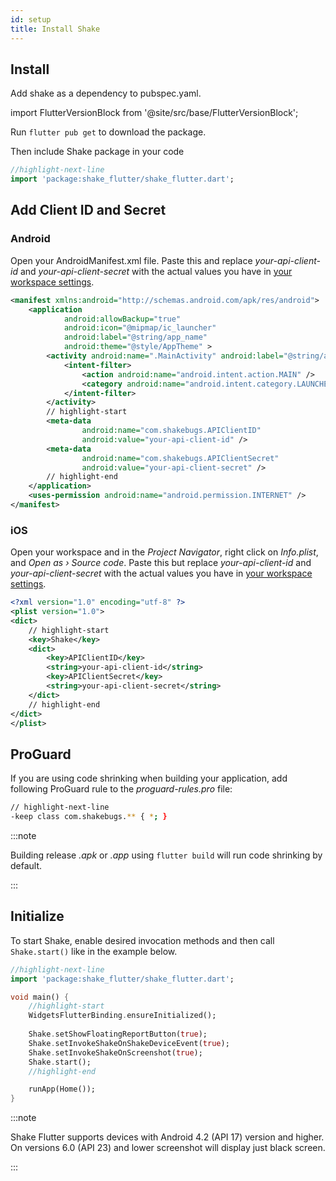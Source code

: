 ```yaml
---
id: setup
title: Install Shake
---
```

## Install
Add shake as a dependency to pubspec.yaml.

import FlutterVersionBlock from '@site/src/base/FlutterVersionBlock';

<FlutterVersionBlock></FlutterVersionBlock>

Run `flutter pub get` to download the package.

Then include Shake package in your code
```dart title="lib/main.dart"
//highlight-next-line
import 'package:shake_flutter/shake_flutter.dart';
```

## Add Client ID and Secret

### Android
Open your AndroidManifest.xml file. Paste this and replace *your-api-client-id* and
*your-api-client-secret* with the actual values you have in [your workspace settings](https://app.shakebugs.com/settings/workspace#general).

```xml title="AndroidManifest.xml"
<manifest xmlns:android="http://schemas.android.com/apk/res/android">
    <application
            android:allowBackup="true"
            android:icon="@mipmap/ic_launcher"
            android:label="@string/app_name"
            android:theme="@style/AppTheme" >
        <activity android:name=".MainActivity" android:label="@string/app_name" >
            <intent-filter>
                <action android:name="android.intent.action.MAIN" />
                <category android:name="android.intent.category.LAUNCHER" />
            </intent-filter>
        </activity>
        // highlight-start
        <meta-data
                android:name="com.shakebugs.APIClientID"
                android:value="your-api-client-id" />
        <meta-data
                android:name="com.shakebugs.APIClientSecret"
                android:value="your-api-client-secret" />
        // highlight-end
    </application>
    <uses-permission android:name="android.permission.INTERNET" />
</manifest>
```

### iOS
Open your workspace and in the *Project Navigator*, right click on *Info.plist*, and *Open as › Source code*.
Paste this but replace *your-api-client-id* and *your-api-client-secret*
with the actual values you have in [your workspace settings](https://app.shakebugs.com/settings/workspace#general).

```xml title="Info.plist"
<?xml version="1.0" encoding="utf-8" ?>
<plist version="1.0">
<dict>
    // highlight-start
    <key>Shake</key>
    <dict>
        <key>APIClientID</key>
        <string>your-api-client-id</string>
        <key>APIClientSecret</key>
        <string>your-api-client-secret</string>
    </dict>
    // highlight-end
</dict>
</plist>
```

## ProGuard
If you are using code shrinking when building your application,
add following ProGuard rule to the *proguard-rules.pro* file:
```bash title="proguard-rules.pro"
// highlight-next-line
-keep class com.shakebugs.** { *; }
```
:::note

Building release *.apk* or *.app* using `flutter build` will run code shrinking by default.

:::

## Initialize
To start Shake, enable desired invocation methods and then call `Shake.start()` like in the example below.

```dart title="lib/main.dart"
//highlight-next-line
import 'package:shake_flutter/shake_flutter.dart';

void main() {
    //highlight-start
    WidgetsFlutterBinding.ensureInitialized();
    
    Shake.setShowFloatingReportButton(true);
    Shake.setInvokeShakeOnShakeDeviceEvent(true);
    Shake.setInvokeShakeOnScreenshot(true);
    Shake.start();
    //highlight-end

    runApp(Home());
}
```

:::note

Shake Flutter supports devices with Android 4.2 (API 17) version and higher.
On versions 6.0 (API 23) and lower screenshot will display just black screen.

:::
